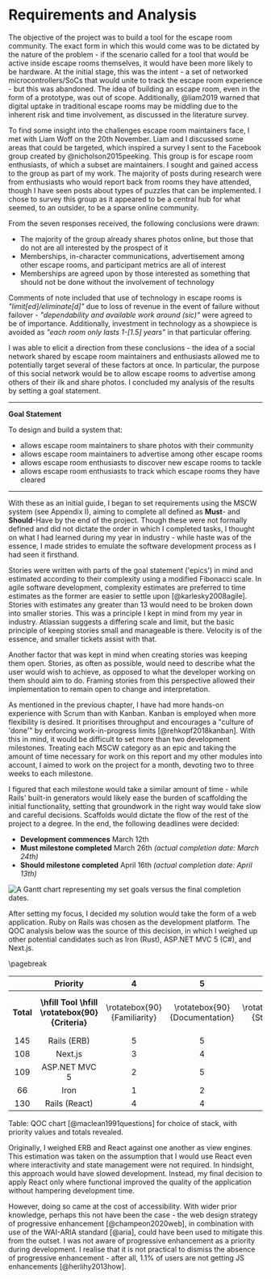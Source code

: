 # Requirements and Analysis

<!--
Detail the aims and objectives of your project and analyse individual parts in
detail. The analysis may cover more than is finally implemented. As a result of
the analysis, you should state what will be covered by the project and what will
not be done and why. Due consideration should also be given to how you will
evaluate your work. Evaluation is one of the most important aspects of any piece
of work and it should be thought about in the early stages. Consider tests or
experiments that can be conducted to establish the success of the work.

This should state, in a more detailed way, the objectives of the project by
requirement and the analysis should break the problem down into manageable
steps. There may be more than one suitable approach; the analysis may cover more
of the area than is finally implemented. Testing and evaluation should be given
due consideration. It is important that you state how you will evaluate your
work. For a design project it is appropriate to consider testing at the same
time as specification.
-->

The objective of the project was to build a tool for the escape room community.
The exact form in which this would come was to be dictated by the nature of the
problem - if the scenario called for a tool that would be active inside escape
rooms themselves, it would have been more likely to be hardware. At the initial
stage, this was the intent - a set of networked microcontrollers/SoCs that would
unite to track the escape room experience - but this was abandoned. The idea of
building an escape room, even in the form of a prototype, was out of scope.
Additionally, @liam2019 warned that digital uptake in traditional escape rooms
may be middling due to the inherent risk and time involvement, as discussed in
the literature survey.

To find some insight into the challenges escape room maintainers face, I met
with Liam Woff on the 20th November. Liam and I discussed some areas that could
be targeted, which inspired a survey I sent to the Facebook group created by
@nicholson2015peeking. This group is for escape room enthusiasts, of which a
subset are maintainers. I sought and gained access to the group as part of my
work. The majority of posts during research were from enthusiasts who would
report back from rooms they have attended, though I have seen posts about types
of puzzles that can be implemented. I chose to survey this group as it appeared
to be a central hub for what seemed, to an outsider, to be a sparse online
community. 

From the seven responses received, the following conclusions were drawn:

- The majority of the group already shares photos online, but those that do not
  are all interested by the prospect of it
- Memberships, in-character communications, advertisement among other escape
  rooms, and participant metrics are all of interest
- Memberships are agreed upon by those interested as something that should not
  be done without the involvement of technology

Comments of note included that use of technology in escape rooms is
*"limit[ed]/eliminate[d]"* due to loss of revenue in the event of failure without
failover - *"dependability and available work around (sic)"* were agreed to be of importance. Additionally, investment in technology as a showpiece is avoided as
*"each room only lasts 1-[1.5] years"* in that particular offering.

I was able to elicit a direction from these conclusions - the idea of a social
network shared by escape room maintainers and enthusiasts allowed me to
potentially target several of these factors at once. In particular, the purpose
of this social network would be to allow escape rooms to advertise among others
of their ilk and share photos. I concluded my analysis of the results by setting
a goal statement.

---

**Goal Statement**

To design and build a system that:

- allows escape room maintainers to share photos with their community
- allows escape room maintainers to advertise among other escape rooms
- allows escape room enthusiasts to discover new escape rooms to tackle
- allows escape room enthusiasts to track which escape rooms they have cleared

---

With these as an initial guide, I began to set requirements using the MSCW
system (see Appendix I), aiming to complete all defined as **Must**- and
**Should**-Have by the end of the project. Though these were not formally
defined and did not dictate the order in which I completed tasks, I thought on
what I had learned during my year in industry - while haste was of the essence,
I made strides to emulate the software development process as I had seen it
firsthand.

Stories were written with parts of the goal statement ('epics') in mind and
estimated according to their complexity using a modified Fibonacci scale. In
agile software development, complexity estimates are preferred to time estimates
as the former are easier to settle upon [@karlesky2008agile]. Stories with
estimates any greater than 13 would need to be broken down into smaller stories.
This was a principle I kept in mind from my year in industry. Atlassian suggests
a differing scale and limit, but the basic principle of keeping stories small
and manageable is there. Velocity is of the essence, and smaller tickets assist
with that. <!-- https://www.atlassian.com/agile/project-management/estimation -->

Another factor that was kept in mind when creating stories was keeping them
open. Stories, as often as possible, would need to describe what the user would
wish to achieve, as opposed to what the developer working on them should aim to
do. Framing stories from this perspective allowed their implementation to remain
open to change and interpretation.

As mentioned in the previous chapter, I have had more hands-on experience with
Scrum than with Kanban. Kanban is employed when more flexibility is desired. It
prioritises throughput and encourages a "culture of 'done'" by enforcing
work-in-progress limits [@rehkopf2018kanban]. With this in mind, it would be
difficult to set more than two development milestones. Treating each MSCW
category as an epic and taking the amount of time necessary for work on this
report and my other modules into account, I aimed to work on the project for a
month, devoting two to three weeks to each milestone.

I figured that each milestone would take a similar amount of time - while Rails'
built-in generators would likely ease the burden of scaffolding the initial
functionality, setting that groundwork in the right way would take slow and
careful decisions. Scaffolds would dictate the flow of the rest of the project
to a degree. In the end, the following deadlines were decided:

- **Development commences** March 12th
- **Must milestone completed** March 26th *(actual completion date: March 24th)*
- **Should milestone completed** April 16th *(actual completion date: April
  13th)*

![A Gantt chart representing my set goals versus the final completion
dates.](gantt-chart.svg)

<!-- FIXME: Text not visible and the damn thing is an eyesore. -->

After setting my focus, I decided my solution would take the form of a web
application. Ruby on Rails was chosen as the development platform. The QOC
analysis below was the source of this decision, in which I weighed up other
potential candidates such as Iron (Rust), ASP.NET MVC 5 (C#), and Next.js.

\pagebreak

|  | **Priority** | 4 | 5 | 4 | 2 | 4 | 3 | 3 | 5 |
|:-----:|:----------------:|:-----------:|:-------------:|:---------:|:-------------:|:--------------------------:|:----------------------------:|:---------:|:-----------------:|
| **Total** | **\hfill Tool \hfill \rotatebox{90}{Criteria}** | \rotatebox{90}{Familiarity} | \rotatebox{90}{Documentation} | \rotatebox{90}{Stability} | \rotatebox{90}{Linux support} | \rotatebox{90}{Docker resources} | \rotatebox{90}{Developer tools (generators)} | \rotatebox{90}{Community} | \rotatebox{90}{Development cycle} |
| 145 | Rails (ERB) | 5 | 5 | 5 | 5 | 5 | 5 | 5 | 4 |
| 108 | Next.js | 3 | 4 | 3 | 5 | 5 | 1 | 2 | 5 |
| 109 | ASP.NET MVC 5 | 2 | 5 | 5 | 1 | 5 | 5 | 3 | 2 |
| 66 | Iron | 1 | 2 | 1 | 5 | 3 | 1 | 1 | 4 |
| 130 | Rails (React) | 4 | 4 | 5 | 5 | 5 | 3 | 5 | 4 |

Table: QOC chart [@maclean1991questions] for choice of stack, with priority
values and totals revealed.

Originally, I weighed ERB and React against one another as view engines. This
estimation was taken on the assumption that I would use React even where
interactivity and state management were not required. In hindsight, this
approach would have slowed development. Instead, my final decision to apply
React only where functional improved the quality of the application without
hampering development time.

However, doing so came at the cost of accessibility. With wider prior knowledge,
perhaps this not have been the case - the web design strategy of progressive
enhancement [@champeon2020web], in combination with use of the WAI-ARIA standard
[@aria], could have been used to mitigate this from the outset. I was not aware
of progressive enhancement as a priority during development. I realise that it
is not practical to dismiss the absence of progressive enhancement - after all,
1.1% of users are not getting JS enhancements [@herlihy2013how].
